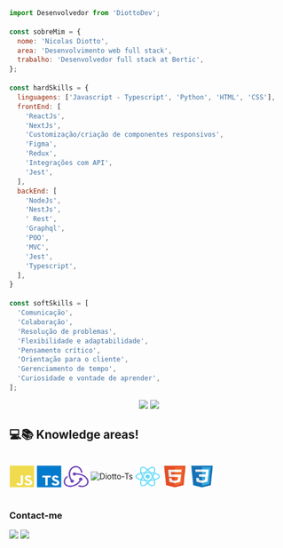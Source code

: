   ```js
import Desenvolvedor from 'DiottoDev';

 const sobreMim = {
    nome: 'Nicolas Diotto',
    area: 'Desenvolvimento web full stack',
    trabalho: 'Desenvolvedor full stack at Bertic',
  };

const hardSkills = {
    linguagens: ['Javascript - Typescript', 'Python', 'HTML', 'CSS'],
    frontEnd: [
      'ReactJs',
      'NextJs',
      'Customização/criação de componentes responsivos',
      'Figma',
      'Redux',
      'Integrações com API',
      'Jest',
    ],
    backEnd: [
      'NodeJs',
      'NestJs',
      ' Rest',
      'Graphql',
      'POO',
      'MVC',
      'Jest',
      'Typescript',
    ],
  }
  
  const softSkills = [
    'Comunicação',
    'Colaboração',
    'Resolução de problemas',
    'Flexibilidade e adaptabilidade',
    'Pensamento crítico',
    'Orientação para o cliente',
    'Gerenciamento de tempo',
    'Curiosidade e vontade de aprender',
  ];
```

<div align="center">
  <img height="180em" src="https://github-readme-stats.vercel.app/api?username=Diotto6&show_icons=true&theme=tokyonight&include_all_commits=true&count_private=true"/>
  <img height="180em" src="https://github-readme-stats.vercel.app/api/top-langs/?username=Diotto6&layout=compact&langs_count=7&theme=tokyonight"/>
</div>
<div style="display: inline_block">
<h2>💻📚 Knowledge areas! </h2>
<br>
  <img align="center" alt="Diotto-Js" height="40" width="45" src="https://raw.githubusercontent.com/devicons/devicon/master/icons/javascript/javascript-plain.svg">
   <img align="center" alt="Diotto-Ts" height="40" width="45" src="https://raw.githubusercontent.com/devicons/devicon/master/icons/typescript/typescript-plain.svg">
     <img align="center" alt="Diotto-Ts" height="40" width="45" src="https://raw.githubusercontent.com/devicons/devicon/master/icons/redux/redux-original.svg">
      <img src="https://cdn.jsdelivr.net/gh/devicons/devicon/icons/nextjs/nextjs-original.svg" height="40" width="45" 
  <img align="center" alt="Diotto-Ts" height="40" width="45" src="https://raw.githubusercontent.com/devicons/devicon/master/icons/typescript/typescript-plain.svg">
  <img align="center" alt="Diotto-React" height="40" width="45" src="https://raw.githubusercontent.com/devicons/devicon/master/icons/react/react-original.svg">
  <img align="center" alt="Diotto-HTML" height="40" width="45" src="https://raw.githubusercontent.com/devicons/devicon/master/icons/html5/html5-original.svg">
  <img align="center" alt="Diotto-CSS" height="40" width="45" src="https://raw.githubusercontent.com/devicons/devicon/master/icons/css3/css3-original.svg">
</div> <br>
  <div> 
  <h3> Contact-me </h3>
     <a href="https://www.linkedin.com/in/nicolas-diotto-741404218/" target="_blank"><img src="https://img.shields.io/badge/-LinkedIn-%230077B5?style=for-the-badge&logo=linkedin&logoColor=white" target="_blank"></a> 
  <a href="https://www.instagram.com/nicodiotto/" target="_blank"><img src="https://img.shields.io/badge/-Instagram-%23E4405F?style=for-the-badge&logo=instagram&logoColor=white" target="_blank"></a>
  </div>
